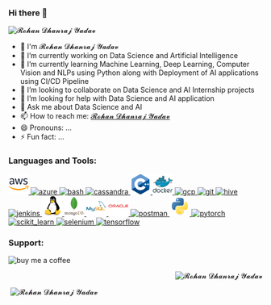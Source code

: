 ### Hi there 👋
<p align="left"> <img src="https://komarev.com/ghpvc/?username=rohan-aisera&label=Profile%20views&color=0e75b6&style=flat" alt="𝓡𝓸𝓱𝓪𝓷 𝓓𝓱𝓪𝓷𝓻𝓪𝓳 𝓨𝓪𝓭𝓪𝓿" /> </p>

- :boy: I'm 𝓡𝓸𝓱𝓪𝓷 𝓓𝓱𝓪𝓷𝓻𝓪𝓳 𝓨𝓪𝓭𝓪𝓿
- 🔭 I’m currently working on Data Science and Artificial Intelligence
- 🌱 I’m currently learning Machine Learning, Deep Learning, Computer Vision and NLPs using Python along with Deployment of AI applications using CI/CD Pipeline
- 👯 I’m looking to collaborate on Data Science and AI Internship projects
- 🤔 I’m looking for help with Data Science and AI application
- 💬 Ask me about Data Science and AI
- 📫 How to reach me: [𝓡𝓸𝓱𝓪𝓷 𝓓𝓱𝓪𝓷𝓻𝓪𝓳 𝓨𝓪𝓭𝓪𝓿](https://www.linkedin.com/in/rohan-dhanraj-yadav/)
- 😄 Pronouns: ...
- ⚡ Fun fact: ...


<h3 align="left">Languages and Tools:</h3>
<p align="left">
  <a href="https://aws.amazon.com" target="_blank"> <img src="https://raw.githubusercontent.com/devicons/devicon/master/icons/amazonwebservices/amazonwebservices-original-wordmark.svg" alt="aws" width="40" height="40"/> </a>
  <a href="https://azure.microsoft.com/en-in/" target="_blank"> <img src="https://www.vectorlogo.zone/logos/microsoft_azure/microsoft_azure-icon.svg" alt="azure" width="40" height="40"/> </a>
  <a href="https://www.gnu.org/software/bash/" target="_blank"> <img src="https://www.vectorlogo.zone/logos/gnu_bash/gnu_bash-icon.svg" alt="bash" width="40" height="40"/> </a>
  <a href="https://cassandra.apache.org/" target="_blank"> <img src="https://www.vectorlogo.zone/logos/apache_cassandra/apache_cassandra-icon.svg" alt="cassandra" width="40" height="40"/> </a>
  <a href="https://www.w3schools.com/cpp/" target="_blank"> <img src="https://raw.githubusercontent.com/devicons/devicon/master/icons/cplusplus/cplusplus-original.svg" alt="cplusplus" width="40" height="40"/> </a>
  <a href="https://www.docker.com/" target="_blank"> <img src="https://raw.githubusercontent.com/devicons/devicon/master/icons/docker/docker-original-wordmark.svg" alt="docker" width="40" height="40"/> </a>
  <a href="https://cloud.google.com" target="_blank"> <img src="https://www.vectorlogo.zone/logos/google_cloud/google_cloud-icon.svg" alt="gcp" width="40" height="40"/> </a>
  <a href="https://git-scm.com/" target="_blank"> <img src="https://www.vectorlogo.zone/logos/git-scm/git-scm-icon.svg" alt="git" width="40" height="40"/> </a>
  <a href="https://hive.apache.org/" target="_blank"> <img src="https://www.vectorlogo.zone/logos/apache_hive/apache_hive-icon.svg" alt="hive" width="40" height="40"/> </a>
  <a href="https://www.jenkins.io" target="_blank"> <img src="https://www.vectorlogo.zone/logos/jenkins/jenkins-icon.svg" alt="jenkins" width="40" height="40"/> </a>
  <a href="https://www.linux.org/" target="_blank"> <img src="https://raw.githubusercontent.com/devicons/devicon/master/icons/linux/linux-original.svg" alt="linux" width="40" height="40"/> </a>
  <a href="https://www.mongodb.com/" target="_blank"> <img src="https://raw.githubusercontent.com/devicons/devicon/master/icons/mongodb/mongodb-original-wordmark.svg" alt="mongodb" width="40" height="40"/> </a>
  <a href="https://www.mysql.com/" target="_blank"> <img src="https://raw.githubusercontent.com/devicons/devicon/master/icons/mysql/mysql-original-wordmark.svg" alt="mysql" width="40" height="40"/> </a>
  <a href="https://www.oracle.com/" target="_blank"> <img src="https://raw.githubusercontent.com/devicons/devicon/master/icons/oracle/oracle-original.svg" alt="oracle" width="40" height="40"/> </a>
  <a href="https://postman.com" target="_blank"> <img src="https://www.vectorlogo.zone/logos/getpostman/getpostman-icon.svg" alt="postman" width="40" height="40"/> </a>
  <a href="https://www.python.org" target="_blank"> <img src="https://raw.githubusercontent.com/devicons/devicon/master/icons/python/python-original.svg" alt="python" width="40" height="40"/> </a>
  <a href="https://pytorch.org/" target="_blank"> <img src="https://www.vectorlogo.zone/logos/pytorch/pytorch-icon.svg" alt="pytorch" width="40" height="40"/> </a>
  <a href="https://scikit-learn.org/" target="_blank"> <img src="https://upload.wikimedia.org/wikipedia/commons/0/05/Scikit_learn_logo_small.svg" alt="scikit_learn" width="40" height="40"/> </a>
  <a href="https://www.selenium.dev" target="_blank"> <img src="https://raw.githubusercontent.com/detain/svg-logos/780f25886640cef088af994181646db2f6b1a3f8/svg/selenium-logo.svg" alt="selenium" width="40" height="40"/> </a>
  <a href="https://www.tensorflow.org" target="_blank"> <img src="https://www.vectorlogo.zone/logos/tensorflow/tensorflow-icon.svg" alt="tensorflow" width="40" height="40"/> </a> 
</p>

<h3 align="left">Support:</h3>
<p><a href="https://www.buymeacoffee.com/buy me a coffe"> <img align="left" src="https://cdn.buymeacoffee.com/buttons/v2/default-yellow.png" height="50" width="210" alt="buy me a coffee" /></a></p>
<br>
<p><img align="right" src="https://github-readme-stats.vercel.app/api/top-langs?username=rohan-aisera&show_icons=true&locale=en&layout=compact" alt="𝓡𝓸𝓱𝓪𝓷 𝓓𝓱𝓪𝓷𝓻𝓪𝓳 𝓨𝓪𝓭𝓪𝓿" /></p>
<br>
<p>&nbsp;<img align="center" src="https://github-readme-stats.vercel.app/api?username=rohan-aisera&show_icons=true&locale=en&layout=compact" alt="𝓡𝓸𝓱𝓪𝓷 𝓓𝓱𝓪𝓷𝓻𝓪𝓳 𝓨𝓪𝓭𝓪𝓿" /></p>

<!---
rohan-aisera/rohan-aisera is a ✨ special ✨ repository because its `README.md` (this file) appears on your GitHub profile.
You can click the Preview link to take a look at your changes.
--->
